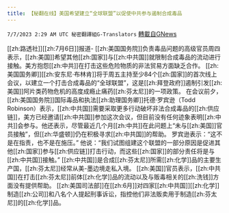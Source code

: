 ```yaml
---
title: 【秘翻在线】美国希望建立“全球联盟”以促使中共参与遏制合成毒品
---
```

`7/7/2023 2:29 AM UTC 秘密翻譯組G-Translators` [轉載自GNews](https://gnews.org/articles/1442720)

[[zh:路透社]][[zh:7月6日]]报道- [[zh:美国国务院]]负责毒品问题的高级官员周四表示，[[zh:美国]]希望其他[[zh:国家]]与[[zh:中共国]]就限制合成毒品的流动进行接触。美方抱怨[[zh:中共]]在打击这些危险物质的非法贸易方面缺乏合作。
[[zh:美国国务卿]][[zh:安东尼·布林肯]]将于周五主持至少84个[[zh:国家]]的首次线上会议，以建立一个打击合成毒品的“全球联盟”，这是[[zh:拜登政府]]遏制引发[[zh:美国]]阿片类药物危机的高度成瘾止痛药[[zh:芬太尼]]的一项政策。
在会议前夕，[[zh:美国国务院]]国际毒品和执法[[zh:助理国务卿]]托德·罗宾逊（Todd Robinson）表示，[[zh:中共国]]需要采取更多行动破坏非法合成毒品的[[zh:供应链]]，美方已经邀请[[zh:中共国]]参加这次会议，但目前没有任何迹象表明[[zh:中共]]会参与。他还表示，尽管最近几个月[[zh:中共]]在此问题上“未与[[zh:美国]]官员接触”，但[[zh:华盛顿]]仍在积极寻求[[zh:中共国]]的帮助。
罗宾逊表示：“这不是在指责，也不是在施压。”
他说：“我们试图组建这个联盟的一部分原因是促进其他[[zh:国家]]参与[[zh:供应链]]打击行动，而这些[[zh:国家]]的部分责任将是与[[zh:中共国]]接触。”
[[zh:中共国]]是合成[[zh:芬太尼]]所需[[zh:化学]]品的主要生产国，[[zh:芬太尼]]经常从美-墨边境走私入境。
[[zh:美国]]官员表示，[[zh:中共国]]在打击[[zh:芬太尼]]前体[[zh:化学]]品的流动以及与贩毒相关的[[zh:洗钱]]方面没有提供帮助。
[[zh:美国司法部]]在[[zh:6月]]对四家[[zh:中共国]][[zh:化学]]制造[[zh:公司]]和八名个人提起刑事诉讼，指控他们非法贩卖用于制造[[zh:芬太尼]]的[[zh:化学]]品。
